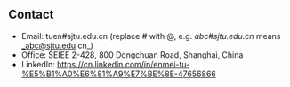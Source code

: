 ## Contact
* Email: tuen#sjtu.edu.cn (replace # with @, e.g. _abc#sjtu.edu.cn_ means _abc@sjtu.edu.cn_)
* Office: SEIEE 2-428, 800 Dongchuan Road, Shanghai, China
* LinkedIn: https://cn.linkedin.com/in/enmei-tu-%E5%B1%A0%E6%81%A9%E7%BE%8E-47656866
